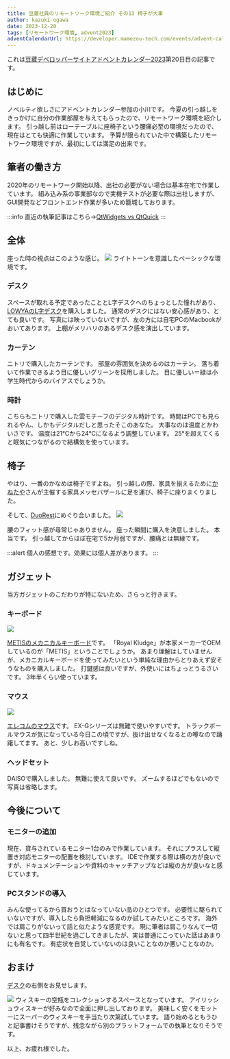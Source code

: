 ```yaml
---
title: 豆蔵社員のリモートワーク環境ご紹介 その13 椅子が大事
author: kazuki-ogawa
date: 2023-12-20
tags: [リモートワーク環境, advent2023]
adventCalendarUrl: https://developer.mamezou-tech.com/events/advent-calendar/2023/
---
```


これは[豆蔵デベロッパーサイトアドベントカレンダー2023](/events/advent-calendar/2023/)第20日目の記事です。

## はじめに
ノベルティ欲しさにアドベントカレンダー参加の小川です。
今夏の引っ越しをきっかけに自分の作業部屋を与えてもらったので、リモートワーク環境を紹介します。
引っ越し前はローテーブルに座椅子という腰痛必至の環境だったので、現在はとても快適に作業しています。
予算が限られていた中で構築したリモートワーク環境ですが、最初にしては満足の出来です。

## 筆者の働き方
2020年のリモートワーク開始以降、出社の必要がない場合は基本在宅で作業しています。
組み込み系の事業部なので実機テストが必要な際は出社しますが、GUI開発などフロントエンド作業が多いため籠城しております。

:::info
直近の執筆記事はこちら->[QtWidgets vs QtQuick](https://developer.mamezou-tech.com/robotics/gui/qtwidget-vs-qtquick/)
:::

## 全体
座った時の視点はこのような感じ。
![](/img/blogs/2023/1214_remote-env013_001.png)
ライトトーンを意識したベーシックな環境です。

### デスク
スペースが取れる予定であったこととL字デスクへのちょっとした憧れがあり、[LOWYAのL字デスク](https://amzn.asia/d/6Ymxjyp)を購入しました。
通常のデスクにはない安心感があり、とても良いです。
写真には映っていないですが、左の方には自宅PCのMacbookがおいてあります。
上棚がメリハリのあるデスク感を演出しています。

### カーテン
ニトリで購入したカーテンです。
部屋の雰囲気を決めるのはカーテン。
落ち着いて作業できるよう目に優しいグリーンを採用しました。
目に優しい＝緑は小学生時代からのバイアスでしょうか。

### 時計
こちらもニトリで購入した雲モチーフのデジタル時計です。
時間はPCでも見られるやん、しかもデジタルだしと思ったそこのあなた。
大事なのは温度とかわいさです。
温度は21℃から24℃になるよう調整しています。
25°を超えてくると眠気につながるので結構気を使っています。

## 椅子
やはり、一番のかなめは椅子ですよね。
引っ越しの際、家具を揃えるために[かねたや](https://www.kanetaya.com/makuhari_messe/)さんが主催する家具メッセバザールに足を運び、椅子に座りまくりました。

そして、[DuoRest](http://www.duorest.jp/)にめぐり合いました。
![](/img/blogs/2023/1214_remote-env013_002.png)

腰のフィット感が尋常じゃありません。
座った瞬間に購入を決意しました。
本当です。
引っ越してからほぼ在宅で5か月弱ですが、腰痛とは無縁です。

:::alert
個人の感想です。効果には個人差があります。
:::

## ガジェット
当方ガジェットのこだわりが特にないため、さらっと行きます。

### キーボード
![](/img/blogs/2023/1214_remote-env013_003.png)

[METISのメカニカルキーボード](https://www.amazon.co.jp/METIS-%E3%83%A1%E3%82%AB%E3%83%8B%E3%82%AB%E3%83%AB%E3%82%AD%E3%83%BC%E3%83%9C%E3%83%BC%E3%83%89-%E3%82%B2%E3%83%BC%E3%83%9F%E3%83%B3%E3%82%B0%E3%82%AD%E3%83%BC%E3%83%9C%E3%83%BC%E3%83%89-Bluetooth-LED%E3%83%90%E3%83%83%E3%82%AF%E3%83%A9%E3%82%A4%E3%83%88/dp/B07PQ2ZFBM)です。
「Royal Kludge」が本家メーカーでOEMしているのが「METIS」ということでしょうか。
あまり理解はしていませんが、メカニカルキーボードを使ってみたいという単純な理由からとりあえず安そうなものを購入しました。
打鍵感は良いですが、外使いにはちょっとうるさいです。
3年半くらい使っています。

### マウス
![](/img/blogs/2023/1214_remote-env013_004.png)

[エレコムのマウス](https://elecom.co.jp/products/M-XGM10DBBK.html)です。
EX-Gシリーズは無難で使いやすいです。
トラックボールマウスが気になっている今日この頃ですが、抜け出せなくなるとの噂なので躊躇してます。
あと、少しお高いですしね。

### ヘッドセット
DAISOで購入しました。
無難に使えて良いです。
ズームするほどでもないので写真は省略します。

## 今後について

### モニターの追加
現在、貸与されているモニター1台のみで作業しています。
それにプラスして縦置き対応モニターの配置を検討しています。
IDEで作業する際は横の方が良いですが、ドキュメンテーションや資料のキャッチアップなどは縦の方が良いなと感じています。

### PCスタンドの導入
みんな使ってるから買おうとはなっていない品のひとつです。
必要性に駆られていないですが、導入したら負担軽減になるのか試してみたいところです。
海外では肩こりがないって話と似たような感覚です。
現に筆者は肩こりなんて一切ないと思って四半世紀を過ごしてきましたが、実は普通にこっていた話はあまりにも有名です。
有症状を自覚していないのは良いことなのか悪いことなのか。

## おまけ
[デスク](#デスク)の右側をお見せします。

![](/img/blogs/2023/1214_remote-env013_005.png)
ウィスキーの空瓶をコレクションするスペースとなっています。
アイリッシュウィスキーが好みなので全面に押し出しております。
美味しく安くをモットーにスーパーのウィスキーを手当たり次第試しています。
語り始めるともうひと記事書けそうですが、残念ながら別のプラットフォームでの執筆となりそうです。


以上、お疲れ様でした。